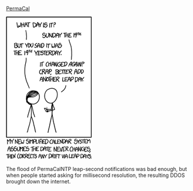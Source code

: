 [PermaCal](https://xkcd.com/1514)

![PermaCal](./random_comic.png)

The flood of PermaCalNTP leap-second notifications was bad enough, but when people started asking for millisecond resolution, the resulting DDOS brought down the internet.

